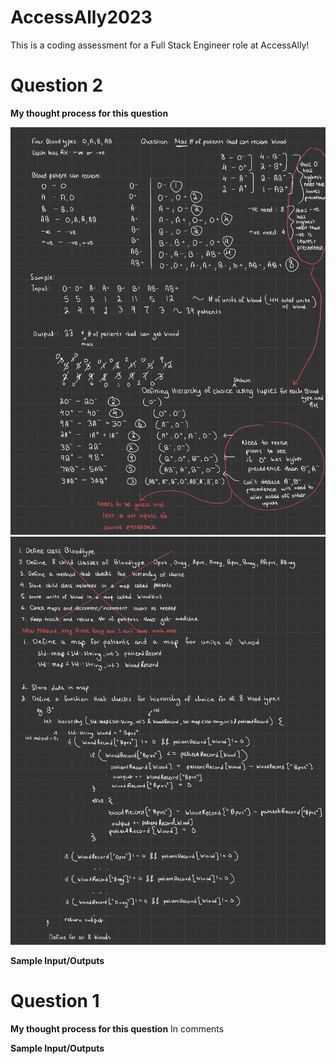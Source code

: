 # AccessAlly2023
This is a coding assessment for a Full Stack Engineer role at AccessAlly!


# Question 2
**My thought process for this question**


![My Image](IMG_0917.jpg)
![My Image](IMG_0918.jpg)

**Sample Input/Outputs**

# Question 1
**My thought process for this question**
In comments

**Sample Input/Outputs**

